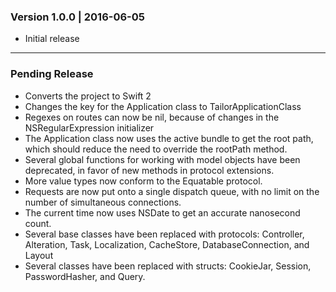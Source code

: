 ### Version 1.0.0 | 2016-06-05

* Initial release

---

### Pending Release

* Converts the project to Swift 2
* Changes the key for the Application class to TailorApplicationClass
* Regexes on routes can now be nil, because of changes in the
  NSRegularExpression initializer
* The Application class now uses the active bundle to get the root path, which
  should reduce the need to override the rootPath method.
* Several global functions for working with model objects have been deprecated,
  in favor of new methods in protocol extensions.
* More value types now conform to the Equatable protocol.
* Requests are now put onto a single dispatch queue, with no limit on the number
  of simultaneous connections.
* The current time now uses NSDate to get an accurate nanosecond count.
* Several base classes have been replaced with protocols: Controller,
  Alteration, Task, Localization, CacheStore, DatabaseConnection, and Layout
* Several classes have been replaced with structs: CookieJar, Session,
  PasswordHasher, and Query.